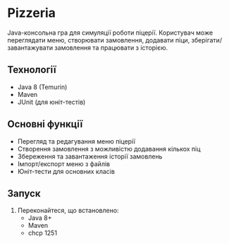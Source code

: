 # Pizzeria

Java-консольна гра для симуляції роботи піцерії. Користувач може переглядати меню, створювати замовлення, додавати піци, зберігати/завантажувати замовлення та працювати з історією.

## Технології

- Java 8 (Temurin)
- Maven
- JUnit (для юніт-тестів)

## Основні функції

- Перегляд та редагування меню піцерії
- Створення замовлення з можливістю додавання кількох піц
- Збереження та завантаження історії замовлень
- Імпорт/експорт меню з файлів
- Юніт-тести для основних класів

## Запуск

1. Переконайтеся, що встановлено:
   - Java 8+
   - Maven
   - chcp 1251
